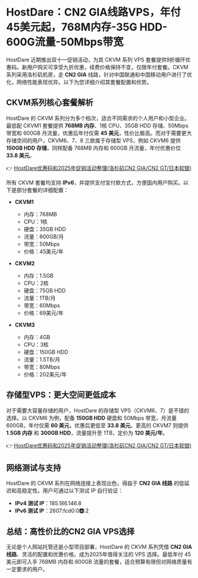 # HostDare：CN2 GIA线路VPS，年付45美元起，768M内存-35G HDD-600G流量-50Mbps带宽

HostDare 近期推出双十一促销活动，为其 CKVM 系列 VPS 套餐提供9折循环优惠码。新用户购买可享受九折优惠，续费价格保持不变，仅限年付套餐。CKVM 系列采用洛杉矶机房，走 **CN2 GIA** 线路，针对中国联通和中国移动用户进行了优化，网络性能表现优异。以下为您详细介绍其套餐配置和优势。

## CKVM系列核心套餐解析

HostDare 的 CKVM 系列分为多个档次，适合不同需求的个人用户和小型企业。最低配 CKVM1 套餐提供 **768MB 内存**、1核 CPU、35GB HDD 存储、50Mbps 带宽和 600GB 月流量，优惠后年付仅需 **45 美元**，性价比极高。而对于需要更大存储空间的用户，CKVM6、7、8 三款属于存储型 VPS，例如 CKVM6 提供 **150GB HDD 存储**，同样配备 768MB 内存和 600GB 月流量，年付优惠价仅 **33.8 美元**。

👉 [HostDare优惠码和2025年促销活动整理(洛杉矶CN2 GIA/CN2 GT/日本软银)](https://bit.ly/hostdare)

所有 CKVM 套餐均支持 **IPv6**，并提供支付宝付款方式，方便国内用户购买。以下是部分套餐的详细配置：

- **CKVM1**  
  - 内存：768MB  
  - CPU：1核  
  - 硬盘：35GB HDD  
  - 流量：600GB/月  
  - 带宽：50Mbps  
  - 价格：45美元/年  

- **CKVM2**  
  - 内存：1.5GB  
  - CPU：2核  
  - 硬盘：75GB HDD  
  - 流量：1TB/月  
  - 带宽：60Mbps  
  - 价格：69美元/年  

- **CKVM3**  
  - 内存：4GB  
  - CPU：3核  
  - 硬盘：150GB HDD  
  - 流量：1.5TB/月  
  - 带宽：80Mbps  
  - 价格：202美元/年  

## 存储型VPS：更大空间更低成本

对于需要大容量存储的用户，HostDare 的存储型 VPS（CKVM6、7）是不错的选择。以 CKVM6 为例，配备 **150GB HDD** 硬盘和 50Mbps 带宽，月流量 600GB，年付仅需 **60 美元**，优惠后更低至 **33.8 美元**。更高的 CKVM7 则提供 **1.5GB 内存** 和 **300GB HDD**，流量提升至 1TB，定价为 **120 美元/年**。

👉 [HostDare优惠码和2025年促销活动整理(洛杉矶CN2 GIA/CN2 GT/日本软银)](https://bit.ly/hostdare)

## 网络测试与支持

HostDare 的 CKVM 系列在网络连接上表现出色，得益于 **CN2 GIA 线路** 的低延迟和高稳定性。用户可通过以下测试 IP 自行验证：  
- **IPv4 测试 IP**：185.186.146.8  
- **IPv6 测试 IP**：2607:fcd0:0:a::2  

## 总结：高性价比的CN2 GIA VPS选择

无论是个人网站托管还是小型项目部署，HostDare 的 CKVM 系列凭借 **CN2 GIA 线路**、灵活的配置和优惠价格，成为2025年值得关注的 VPS 选择。最低年付 45 美元即可入手 768MB 内存和 600GB 流量的套餐，适合预算有限但对网络质量有一定要求的用户。